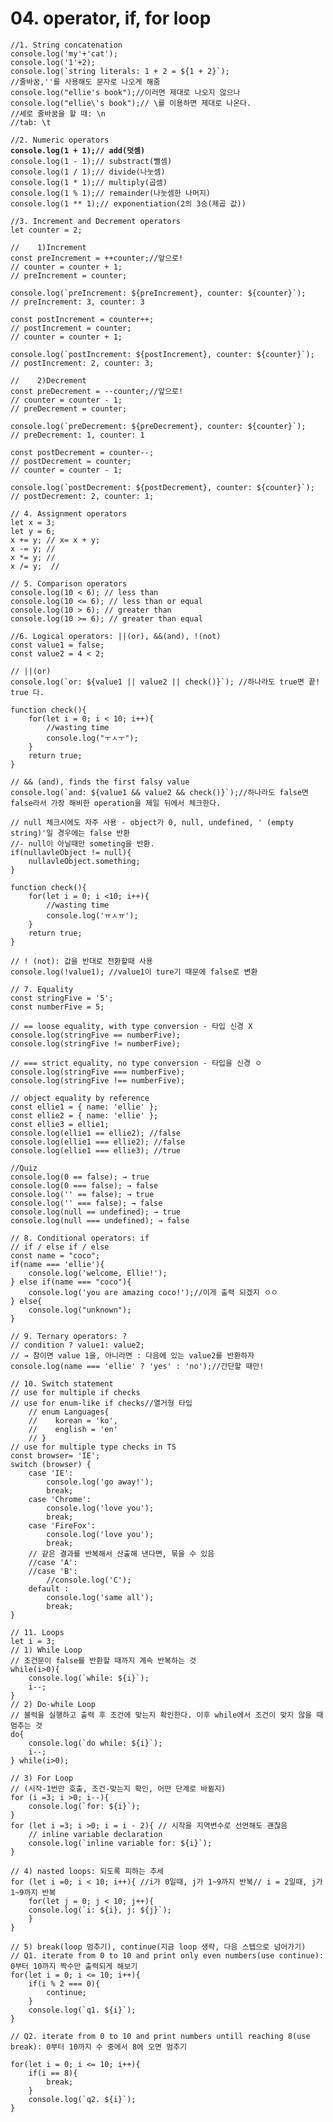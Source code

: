 # 04. operator, if, for loop

<pre class="language-javascript"><code class="lang-javascript">//1. String concatenation
console.log('my'+'cat');
console.log('1'+2);
console.log(`string literals: 1 + 2 = ${1 + 2}`);
//줄바꿈,''를 사용해도 문자로 나오게 해줌 
console.log("ellie's book");//이러면 제대로 나오지 않으나
console.log("ellie\'s book");// \를 이용하면 제대로 나온다.
//세로 줄바꿈을 할 때: \n
//tab: \t

//2. Numeric operators
<strong>console.log(1 + 1);// add(덧셈)
</strong>console.log(1 - 1);// substract(뺄셈)
console.log(1 / 1);// divide(나눗셈)
console.log(1 * 1);// multiply(곱셈)
console.log(1 % 1);// remainder(나눗셈한 나머지)
console.log(1 ** 1);// exponentiation(2의 3승(제곱 값))

//3. Increment and Decrement operators
let counter = 2;

//    1)Increment
const preIncrement = ++counter;//앞으로!
// counter = counter + 1;
// preIncrement = counter;

console.log(`preIncrement: ${preIncrement}, counter: ${counter}`);
// preIncrement: 3, counter: 3

const postIncrement = counter++;
// postIncrement = counter;
// counter = counter + 1;

console.log(`postIncrement: ${postIncrement}, counter: ${counter}`);
// postIncrement: 2, counter: 3;

//    2)Decrement
const preDecrement = --counter;//앞으로!
// counter = counter - 1;
// preDecrement = counter;

console.log(`preDecrement: ${preDecrement}, counter: ${counter}`);
// preDecrement: 1, counter: 1

const postDecrement = counter--;
// postDecrement = counter;
// counter = counter - 1;

console.log(`postDecrement: ${postDecrement}, counter: ${counter}`);
// postDecrement: 2, counter: 1;

// 4. Assignment operators
let x = 3;
let y = 6;
x += y; // x= x + y;
x -= y; //
x *= y; //
x /= y;  //

// 5. Comparison operators
console.log(10 &#x3C; 6); // less than
console.log(10 &#x3C;= 6); // less than or equal
console.log(10 > 6); // greater than
console.log(10 >= 6); // greater than equal

//6. Logical operators: ||(or), &#x26;&#x26;(and), !(not)
const value1 = false;
const value2 = 4 &#x3C; 2;

// ||(or)
console.log(`or: ${value1 || value2 || check()}`); //하나라도 true면 끝! true 다.

function check(){
    for(let i = 0; i &#x3C; 10; i++){
        //wasting time
        console.log("ㅜㅅㅜ");
    }
    return true;
}

// &#x26;&#x26; (and), finds the first falsy value
console.log(`and: ${value1 &#x26;&#x26; value2 &#x26;&#x26; check()}`);//하나라도 false면 false라서 가장 해비한 operation을 제일 뒤에서 체크한다.

// null 체크시에도 자주 사용 - object가 0, null, undefined, ' (empty string)'일 경우에는 false 반환 
//- null이 아닐때만 someting을 반환.
if(nullavleObject != null){
    nullavleObject.something;
}

function check(){
    for(let i = 0; i &#x3C;10; i++){
        //wasting time
        console.log('ㅠㅅㅠ');
    }
    return true;
}

// ! (not): 값을 반대로 전환할때 사용
console.log(!value1); //value1이 ture기 때문에 false로 변환

// 7. Equality
const stringFive = '5';
const numberFive = 5;

// == loose equality, with type conversion - 타입 신경 X 
console.log(stringFive == numberFive);
console.log(stringFive != numberFive);

// === strict equality, no type conversion - 타입을 신경 ㅇ
console.log(stringFive === numberFive);
console.log(stringFive !== numberFive);

// object equality by reference
const ellie1 = { name: 'ellie' };
const ellie2 = { name: 'ellie' };
const ellie3 = ellie1;
console.log(ellie1 == ellie2); //false
console.log(ellie1 === ellie2); //false
console.log(ellie1 === ellie3); //true

//Quiz
console.log(0 == false); → true
console.log(0 === false); → false
console.log('' == false); → true
console.log('' === false); → false
console.log(null == undefined); → true
console.log(null === undefined); → false

// 8. Conditional operators: if
// if / else if / else
const name = "coco";
if(name === 'ellie'){
    console.log('welcome, Ellie!');
} else if(name === "coco"){ 
    console.log('you are amazing coco!');//이게 출력 되겠지 ㅇㅇ
} else{
    console.log("unknown");
}

// 9. Ternary operators: ?
// condition ? value1: value2;
// → 참이면 value 1을, 아니라면 : 다음에 있는 value2를 반환하자
console.log(name === 'ellie' ? 'yes' : 'no');//간단할 때만!

// 10. Switch statement
// use for multiple if checks
// use for enum-like if checks//열거형 타입
    // enum Languages{
    //    korean = 'ko',
    //    english = 'en'
    // }
// use for multiple type checks in TS
const browser= 'IE';
switch (browser) {
    case 'IE':
        console.log('go away!');
        break;
    case 'Chrome':
        console.log('love you');
        break;
    case 'FireFox':
        console.log('love you');
        break;
    // 같은 결과를 반복해서 산출해 낸다면, 묶을 수 있음
    //case 'A':
    //case 'B':
        //console.log('C');
    default :
        console.log('same all');
        break;
}

// 11. Loops
let i = 3;
// 1) While Loop
// 조건문이 false를 반환할 때까지 계속 반복하는 것
while(i>0){
    console.log(`while: ${i}`);
    i--;
}
// 2) Do-while Loop
// 블럭을 실행하고 출력 후 조건에 맞는지 확인한다. 이후 while에서 조건이 맞지 않을 때 멈추는 것
do{
    console.log(`do while: ${i}`);
    i--;
} while(i>0);

// 3) For Loop
// (시작-1번만 호출, 조건-맞는지 확인, 어떤 단계로 바뀔지)
for (i =3; i >0; i--){
    console.log(`for: ${i}`);
}
for (let i =3; i >0; i = i - 2){ // 시작을 지역변수로 선언해도 괜찮음
    // inline variable declaration
    console.log(`inline variable for: ${i}`);
}

// 4) nasted loops: 되도록 피하는 추세 
for (let i =0; i &#x3C; 10; i++){ //i가 0일때, j가 1~9까지 반복// i = 2일때, j가 1~9까지 반복
    for(let j = 0; j &#x3C; 10; j++){
    console.log(`i: ${i}, j: ${j}`);
    }
}

// 5) break(loop 멈추기), continue(지금 loop 생략, 다음 스텝으로 넘어가기)
// Q1. iterate from 0 to 10 and print only even numbers(use continue): 0부터 10까지 짝수만 출력되게 해보기
for(let i = 0; i &#x3C;= 10; i++){
    if(i % 2 === 0){
        continue;
    }
    console.log(`q1. ${i}`);
}

// Q2. iterate from 0 to 10 and print numbers untill reaching 8(use break): 0부터 10까지 수 중에서 8에 오면 멈추기

for(let i = 0; i &#x3C;= 10; i++){
    if(i == 8){
        break;
    }
    console.log(`q2. ${i}`);
}
</code></pre>

